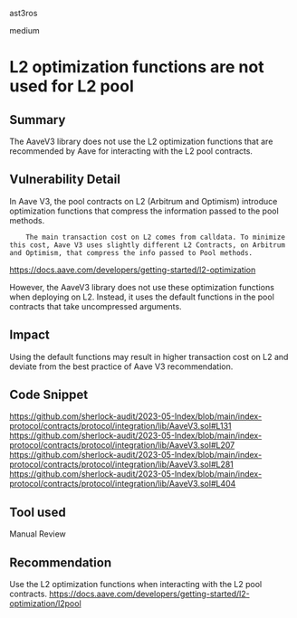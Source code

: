 ast3ros

medium

# L2 optimization functions are not used for L2 pool

## Summary

The AaveV3 library does not use the L2 optimization functions that are recommended by Aave for interacting with the L2 pool contracts.

## Vulnerability Detail

In Aave V3, the pool contracts on L2 (Arbitrum and Optimism) introduce optimization functions that compress the information passed to the pool methods.

        The main transaction cost on L2 comes from calldata. To minimize this cost, Aave V3 uses slightly different L2 Contracts, on Arbitrum and Optimism, that compress the info passed to Pool methods.

https://docs.aave.com/developers/getting-started/l2-optimization

However, the AaveV3 library does not use these optimization functions when deploying on L2. Instead, it uses the default functions in the pool contracts that take uncompressed arguments.

## Impact

Using the default functions may result in higher transaction cost on L2 and deviate from the best practice of Aave V3 recommendation.

## Code Snippet

https://github.com/sherlock-audit/2023-05-Index/blob/main/index-protocol/contracts/protocol/integration/lib/AaveV3.sol#L131
https://github.com/sherlock-audit/2023-05-Index/blob/main/index-protocol/contracts/protocol/integration/lib/AaveV3.sol#L207
https://github.com/sherlock-audit/2023-05-Index/blob/main/index-protocol/contracts/protocol/integration/lib/AaveV3.sol#L281
https://github.com/sherlock-audit/2023-05-Index/blob/main/index-protocol/contracts/protocol/integration/lib/AaveV3.sol#L404


## Tool used

Manual Review

## Recommendation

Use the L2 optimization functions when interacting with the L2 pool contracts.
https://docs.aave.com/developers/getting-started/l2-optimization/l2pool
